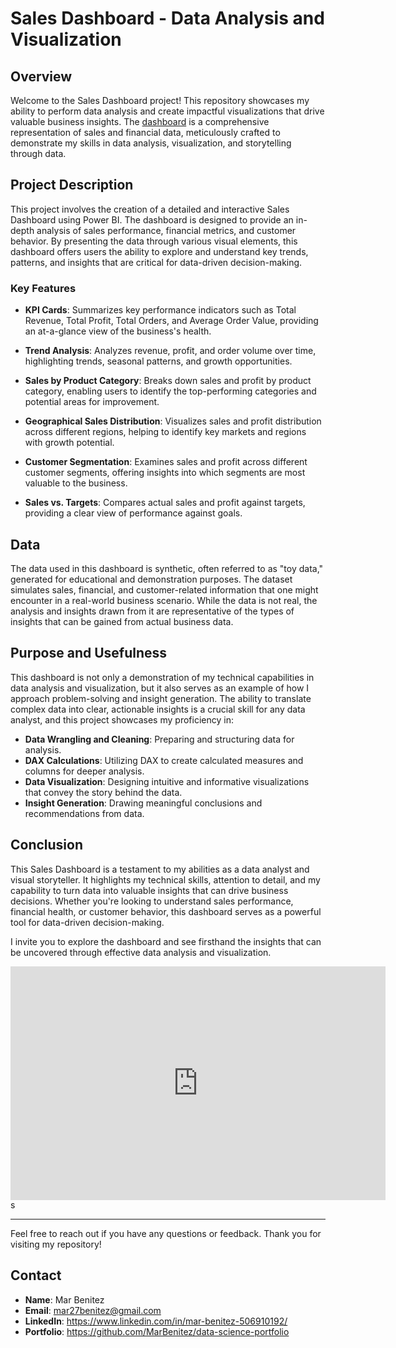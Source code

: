 # Sales Dashboard - Data Analysis and Visualization

## Overview

Welcome to the Sales Dashboard project! This repository showcases my ability to perform data analysis and create impactful visualizations that drive valuable business insights. The [dashboard](https://app.powerbi.com/view?r=eyJrIjoiOTNhN2EzMDItMjhjYS00ZThlLTljMTgtYTM3OGUxMGNmYTAyIiwidCI6IjhhZWJkZGI2LTM0MTgtNDNhMS1hMjU1LWI5NjQxODZlY2M2NCIsImMiOjl9&embedImagePlaceholder=true) is a comprehensive representation of sales and financial data, meticulously crafted to demonstrate my skills in data analysis, visualization, and storytelling through data.

## Project Description

This project involves the creation of a detailed and interactive Sales Dashboard using Power BI. The dashboard is designed to provide an in-depth analysis of sales performance, financial metrics, and customer behavior. By presenting the data through various visual elements, this dashboard offers users the ability to explore and understand key trends, patterns, and insights that are critical for data-driven decision-making.

### Key Features

- **KPI Cards**: Summarizes key performance indicators such as Total Revenue, Total Profit, Total Orders, and Average Order Value, providing an at-a-glance view of the business's health.

- **Trend Analysis**: Analyzes revenue, profit, and order volume over time, highlighting trends, seasonal patterns, and growth opportunities.

- **Sales by Product Category**: Breaks down sales and profit by product category, enabling users to identify the top-performing categories and potential areas for improvement.

- **Geographical Sales Distribution**: Visualizes sales and profit distribution across different regions, helping to identify key markets and regions with growth potential.

- **Customer Segmentation**: Examines sales and profit across different customer segments, offering insights into which segments are most valuable to the business.

- **Sales vs. Targets**: Compares actual sales and profit against targets, providing a clear view of performance against goals.

## Data

The data used in this dashboard is synthetic, often referred to as "toy data," generated for educational and demonstration purposes. The dataset simulates sales, financial, and customer-related information that one might encounter in a real-world business scenario. While the data is not real, the analysis and insights drawn from it are representative of the types of insights that can be gained from actual business data.

## Purpose and Usefulness

This dashboard is not only a demonstration of my technical capabilities in data analysis and visualization, but it also serves as an example of how I approach problem-solving and insight generation. The ability to translate complex data into clear, actionable insights is a crucial skill for any data analyst, and this project showcases my proficiency in:

- **Data Wrangling and Cleaning**: Preparing and structuring data for analysis.
- **DAX Calculations**: Utilizing DAX to create calculated measures and columns for deeper analysis.
- **Data Visualization**: Designing intuitive and informative visualizations that convey the story behind the data.
- **Insight Generation**: Drawing meaningful conclusions and recommendations from data.

## Conclusion

This Sales Dashboard is a testament to my abilities as a data analyst and visual storyteller. It highlights my technical skills, attention to detail, and my capability to turn data into valuable insights that can drive business decisions. Whether you're looking to understand sales performance, financial health, or customer behavior, this dashboard serves as a powerful tool for data-driven decision-making.

I invite you to explore the dashboard and see firsthand the insights that can be uncovered through effective data analysis and visualization.

<iframe title="test_1" width="600" height="373.5" src="https://app.powerbi.com/view?r=eyJrIjoiOTNhN2EzMDItMjhjYS00ZThlLTljMTgtYTM3OGUxMGNmYTAyIiwidCI6IjhhZWJkZGI2LTM0MTgtNDNhMS1hMjU1LWI5NjQxODZlY2M2NCIsImMiOjl9&embedImagePlaceholder=true" frameborder="0" allowFullScreen="true"></iframe>s

---

Feel free to reach out if you have any questions or feedback. Thank you for visiting my repository!

## Contact

- **Name**: Mar Benitez
- **Email**: mar27benitez@gmail.com
- **LinkedIn**: https://www.linkedin.com/in/mar-benitez-506910192/
- **Portfolio**: https://github.com/MarBenitez/data-science-portfolio

